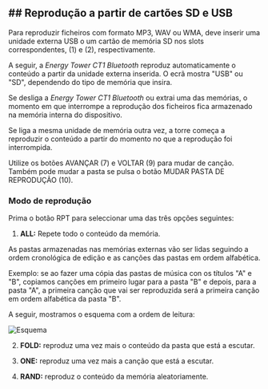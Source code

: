 ## ## Reprodução a partir de cartões SD e USB

Para reproduzir ficheiros com formato MP3, WAV ou WMA, deve inserir uma unidade externa USB o um cartão de memória SD nos slots correspondentes, (1) e (2), respectivamente.

A seguir, a *Energy Tower CT1 Bluetooth* reproduz automaticamente o conteúdo a partir da unidade externa inserida.
O ecrã mostra "USB" ou "SD", dependendo do tipo de memória que insira.

Se desliga a *Energy Tower CT1 Bluetooth* ou extrai uma das memórias, o momento em que interrompe a reprodução dos ficheiros fica armazenado na memória interna do dispositivo.

Se liga a mesma unidade de memória outra vez, a torre começa a reproduzir o conteúdo a partir do momento no que a reprodução foi interrompida.

Utilize os botões AVANÇAR (7) e VOLTAR (9) para mudar de canção. Também pode mudar a pasta se pulsa o botão MUDAR PASTA DE REPRODUÇÃO (10).


### Modo de reprodução

Prima o botão RPT para seleccionar uma das três opções seguintes:

1) **ALL:** Repete todo o conteúdo da memória.

As pastas armazenadas nas memórias externas vão ser lidas seguindo a ordem cronológica de edição e as canções das pastas em ordem alfabética.

Exemplo: se ao fazer uma cópia das pastas de música con os títulos "A" e "B", copiamos canções em primeiro lugar para a pasta "B" e depois, para a pasta "A", a primeira canção que vai ser reproduzida será a primeira canção em ordem alfabética da pasta "B".

   A seguir, mostramos o esquema com a ordem de leitura:

   ![Esquema](http://static.energysistem.com/images/manuals/42260/5492cea8f11f3.jpg)

2) **FOLD:** reproduz uma vez mais o conteúdo da pasta que está a escutar.

2) **ONE:** reproduz uma vez mais a canção que está a escutar.

3) **RAND:** reproduz o conteúdo da memória aleatoriamente. 

